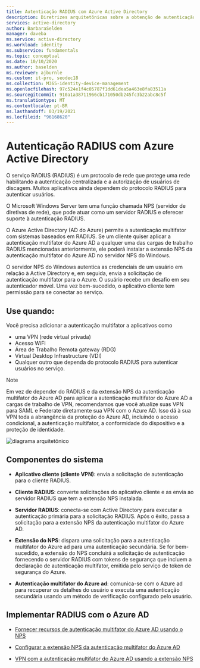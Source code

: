 ```yaml
---
title: Autenticação RADIUS com Azure Active Directory
description: Diretrizes arquitetônicas sobre a obtenção de autenticação RADIUS com Azure Active Directory.
services: active-directory
author: BarbaraSelden
manager: daveba
ms.service: active-directory
ms.workload: identity
ms.subservice: fundamentals
ms.topic: conceptual
ms.date: 10/10/2020
ms.author: baselden
ms.reviewer: ajburnle
ms.custom: it-pro, seodec18
ms.collection: M365-identity-device-management
ms.openlocfilehash: 97c524e1f4c05787f1dd61dea5a463e8fa83511a
ms.sourcegitcommit: 910a1a38711966cb171050db245fc3b22abc8c5f
ms.translationtype: MT
ms.contentlocale: pt-BR
ms.lasthandoff: 03/19/2021
ms.locfileid: "96168620"
---
```

# <a name="radius-authentication-with-azure-active-directory"></a>Autenticação RADIUS com Azure Active Directory

O serviço RADIUS (RADIUS) é um protocolo de rede que protege uma rede habilitando a autenticação centralizada e a autorização de usuários de discagem. Muitos aplicativos ainda dependem do protocolo RADIUS para autenticar usuários.

O Microsoft Windows Server tem uma função chamada NPS (servidor de diretivas de rede), que pode atuar como um servidor RADIUS e oferecer suporte à autenticação RADIUS.

O Azure Active Directory (AD do Azure) permite a autenticação multifator com sistemas baseados em RADIUS. Se um cliente quiser aplicar a autenticação multifator do Azure AD a qualquer uma das cargas de trabalho RADIUS mencionadas anteriormente, ele poderá instalar a extensão NPS da autenticação multifator do Azure AD no servidor NPS do Windows. 

O servidor NPS do Windows autentica as credenciais de um usuário em relação à Active Directory e, em seguida, envia a solicitação de autenticação multifator para o Azure. O usuário recebe um desafio em seu autenticador móvel. Uma vez bem-sucedido, o aplicativo cliente tem permissão para se conectar ao serviço. 

## <a name="use-when"></a>Use quando: 

Você precisa adicionar a autenticação multifator a aplicativos como
* uma VPN (rede virtual privada)
* Acesso WiFi
* Área de Trabalho Remota gateway (RDG)
* Virtual Desktop Infrastructure (VDI)
* Qualquer outro que dependa do protocolo RADIUS para autenticar usuários no serviço. 

> [!NOTE]
> Em vez de depender do RADIUS e da extensão NPS da autenticação multifator do Azure AD para aplicar a autenticação multifator do Azure AD a cargas de trabalho de VPN, recomendamos que você atualize suas VPN para SAML e Federate diretamente sua VPN com o Azure AD. Isso dá à sua VPN toda a abrangência da proteção do Azure AD, incluindo o acesso condicional, a autenticação multifator, a conformidade do dispositivo e a proteção de identidade.

![diagrama arquitetônico](./media/authentication-patterns/radius-auth.png)


## <a name="components-of-the-system"></a>Componentes do sistema 

* **Aplicativo cliente (cliente VPN)**: envia a solicitação de autenticação para o cliente RADIUS.

* **Cliente RADIUS**: converte solicitações do aplicativo cliente e as envia ao servidor RADIUS que tem a extensão NPS instalada.

* **Servidor RADIUS**: conecta-se com Active Directory para executar a autenticação primária para a solicitação RADIUS. Após o êxito, passa a solicitação para a extensão NPS da autenticação multifator do Azure AD.

* **Extensão do NPS**: dispara uma solicitação para a autenticação multifator do Azure ad para uma autenticação secundária. Se for bem-sucedido, a extensão do NPS concluirá a solicitação de autenticação fornecendo o servidor RADIUS com tokens de segurança que incluem a declaração de autenticação multifator, emitida pelo serviço de token de segurança do Azure.

* **Autenticação multifator do Azure ad**: comunica-se com o Azure ad para recuperar os detalhes do usuário e executa uma autenticação secundária usando um método de verificação configurado pelo usuário.

## <a name="implement-radius-with-azure-ad"></a>Implementar RADIUS com o Azure AD 

* [Fornecer recursos de autenticação multifator do Azure AD usando o NPS](../authentication/howto-mfa-nps-extension.md) 

* [Configurar a extensão NPS da autenticação multifator do Azure AD](../authentication/howto-mfa-nps-extension-advanced.md) 

* [VPN com a autenticação multifator do Azure AD usando a extensão NPS](../authentication/howto-mfa-nps-extension-vpn.md) 

  
‎ 

